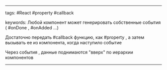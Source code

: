 ____

tags: #React #property #callback 

keywords:
Любой компонент может генерировать собственные события ( #onDone , #onAdded ...)

Достаточно передать #callback  функцию, как #property , а затем вызывать ее из компонента, когда наступило событие

Через события , данные поднимаются "вверх" по иерархии компонентов
_____

